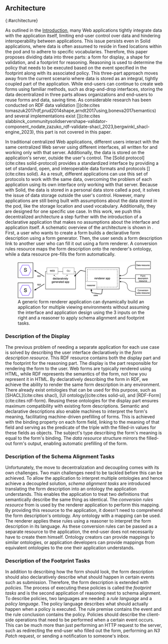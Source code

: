 ## Architecture
{:#architecture}

As outlined in the [Introduction](#introduction), many Web applications tightly integrate data with the application itself, limiting end-user control over data and hindering interoperability between applications.
This issue persists even in Solid applications, where data is often assumed to reside in fixed locations within the pod and to adhere to specific vocabularies.
Therefore, this paper proposes dividing data into three parts: a form for display, a shape for validation, and a footprint for reasoning.
Reasoning is used to determine the policy that needs to be executed based on the event specified in the footprint along with its associated policy.
This three-part approach moves away from the current scenario where data is stored as an integral, tightly coupled part of the application.
While end-users can continue to create web forms using familiar methods, such as drag-and-drop interfaces, storing the data decentralized in three parts allows organizations and end-users to reuse forms and data, saving time.
As considerable research has been conducted on RDF data validation [](cite:cites tomaszuk2017rdf,prud2014shape,arndt2017using,boneva2017semantics) and several implementations exist [](cite:cites slabbinck_communitysolidservershape-validator-component_nodate,zazuko_rdf-validate-shacl_2023,bergwinkl_shacl-engine_2023), this part is not covered in this paper.

In traditional centralized Web applications, different users interact with the same centralized Web server using different interfaces, all written for and working only with that server.
Additionally, the data is stored on the application's server, outside the user's control.
The [Solid protocol](cite:cites solid-protocol) provides a standardized interface by providing a set of standard, open, and interoperable data formats and protocols [](cite:cites solid).
As a result, different applications can use this set of protocols to work with the same data, overcoming the problem of each application using its own interface only working with that server.
Because with Solid, the data is stored in a personal data store called a pod, it solves the issue of data storage outside the user's control.
However, many applications are still being built with assumptions about the data stored in the pod, like the storage location and used vocabulary.
Additionally, they are designed for one specific use case.
In this work, we push this decentralized architecture a step further with the introduction of a declarative application that makes no assumptions about the interface and application itself.
A schematic overview of the architecture is shown in [](#fig:renderer-architecture).
First, a user who wants to create a form builds a declarative form description using a form generator.
Then, the user sends a form description link to another user who can fill it out using a form renderer.
A conversion rules resource maps the form description onto the renderer's ontology, while a data resource pre-fills the form automatically.

<figure id="fig:renderer-architecture">
<img src="img/stage-2.svg" alt="[Figure of high level architecture of declarative applications]" />
<figcaption markdown="block">
A generic form renderer application can dynamically build an application for multiple viewing environments without assuming the interface and application design using the 3 inputs on the right and a reasoner to apply schema alignment and footprint tasks.
</figcaption>
</figure>


### Description of the Display

The previous problem of needing a separate application for each use case is solved by describing the user interface declaratively in the *form description resource*.
This RDF resource contains both the display part and the footprint for the reasoning part.
The display is the part responsible for rendering the form to the user.
Web forms are typically rendered using HTML, while RDF represents the semantics of the form, not how you represent it in HTML.
By declaratively describing the form in RDF, we achieve the ability to render the same form description in any environment.
There already exist ontologies that can be used for this purpose, such as [SHACL](cite:cites shacl), [UI ontology](cite:cites solid-ui), and [RDF-Form](cite:cites rdf-form).
Reusing these ontologies for the display part ensures maximum compatibility with existing form descriptions.
Semantic and declarative descriptions also enable machines to interpret the form's meaning, facilitating machine-driven prefilling of forms.
This is achieved with the binding property on each form field, linking to the meaning of that field and serving as the predicate of the triple with the filled-in values for these fields as objects.
The subject's type describing the form's meaning is equal to the form's binding.
The *data resource* structure mirrors the filled-out form's output, enabling automatic prefilling of the form.


### Description of the Schema Alignment Tasks

Unfortunately, the move to decentralization and decoupling comes with its own challenges.
Two main challenges need to be tackled before this can be achieved.
To allow the application to interpret multiple ontologies and hence achieve a decoupled solution, *schema alignment tasks* are introduced translating the form description into an ontology the application understands.
This enables the application to treat two definitions that semantically describe the same thing as identical.
The *conversion rules resource* from [](#fig:renderer-architecture) is used by the renderer application to perform this mapping.
By providing this resource to the application, it doesn't need to comprehend the form description's ontology.
Any ontology with a mapping can be used.
The renderer applies these rules using a reasoner to interpret the form description in its language.
As these conversion rules can be passed as a separate resource to the application, the end-user does not necessarily have to create them himself. 
Ontology creators can provide mappings to similar ontologies, or application developers can provide mappings from equivalent ontologies to the one their application understands.


### Description of the Footprint Tasks

In addition to describing how the form should look, the form description should also declaratively describe what should happen in certain events such as submission.
Therefore, the form description is extended with *policies*.
The process of executing these policies is called the *footprint tasks* and is the second application of reasoning next to schema alignment.
To describe policies, two languages are needed: a *rule language* and a *policy language*.
The policy language describes what should actually happen when a policy is executed.
The rule premise contains the event and the rule conclusion contains the policy.
Policies should describe the client-side operations that need to be performed when a certain event occurs.
This can be much more than just performing an HTTP request to the server, such as redirecting the end-user who filled out the form, performing an *N3 Patch* request, or sending a notification to someone's inbox.
